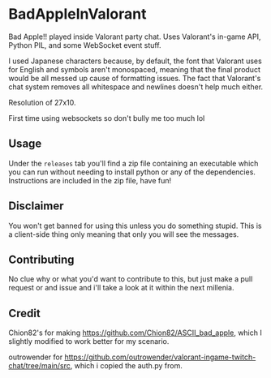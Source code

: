 # BadAppleInValorant
Bad Apple!! played inside Valorant party chat. Uses Valorant's in-game API, Python PIL, and some WebSocket event stuff.

I used Japanese characters because, by default, the font that Valorant uses for English and symbols aren't monospaced, meaning that the final product would be all messed up cause of formatting issues. The fact that Valorant's chat system removes all whitespace and newlines doesn't help much either.

Resolution of 27x10.

First time using websockets so don't bully me too much lol

## Usage
Under the `releases` tab you'll find a zip file containing an executable which you can run without needing to install python or any of the dependencies. Instructions are included in the zip file, have fun! 

## Disclaimer
You won't get banned for using this unless you do something stupid. This is a client-side thing only meaning that only you will see the messages.

## Contributing
No clue why or what you'd want to contribute to this, but just make a pull request or and issue and i'll take a look at it within the next millenia. 

## Credit
Chion82's for making https://github.com/Chion82/ASCII_bad_apple, which I slightly modified to work better for my scenario.

outrowender for https://github.com/outrowender/valorant-ingame-twitch-chat/tree/main/src, which i copied the auth.py from.

